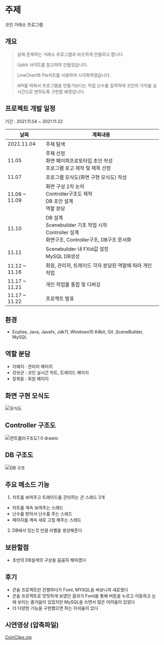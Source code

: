 # 주제  
코인 거래소 프로그램

## 개요
>실제 존재하는 거래소 프로그램과 비슷하게 만들려고 합니다.   
>
>Upbit 사이트를 참고하여 만들었습니다.   
>
>LineChart와 Pie차트를 사용하여 시각화하였습니다.  
> 
>API를 따와서 프로그램을 만들기보다는 직접 난수를 출력하여 코인의 가치를 실시간으로 변하도록 구현할 예정입니다.

## 프로젝트 개발 일정
기간 : 2021.11.04 ~ 2021.11.22  

| 날짜 |  <center>계획내용</center> |
|---|---|
|2021.11.04| 주제 탐색 |
|11.05| 주제 선정<br>화면 페이퍼프로토타입 초안 작성<br>프로그램 로고 제작 및 제목 선정|
|11.07| 프로그램 모식도(화면 구현 모식도) 작성 |
|11.08 ~ 11.09| 화면 구성 2차 논의<br>Controller구조도 제작<br>DB 초안 설계<br>역할 분담 |
|11.10| DB 설계<br>Scenebuilder 기초 작업 시작<br>Controller 설계<br>화면구조, Controller구조, DB구조 문서화 |
|11.11| Scenebulider 내 FXid값 설정<br>MySQL DB생성 |
|11.12 ~ 11.16 | 회원, 관리자, 트레이드 각자 분담된 역할에 따라 개인 작업|
|11.17 ~ 11.21 | 개인 작업물 통합 및 디버깅 |
|11.17 ~ 11.22 | 프로젝트 발표 |

## 환경
* Ecplise, Java, Javafx, Jdk11, Windows10 64bit, Git ,SceneBuilder, MySQL

## 역할 분담
* 이예지 : 관리자 페이지
* 강보균 : 코인 실시간 차트, 트레이드 페이지
* 장희동 : 회원 페이지

## 화면 구현 모식도
![모식도](https://user-images.githubusercontent.com/88884623/142811064-59748892-b976-4d53-a74a-6fdd9a2ef189.png)


## Controller 구조도
![컨트롤러구조도1 0 drawio](https://user-images.githubusercontent.com/88884623/141676860-0b427b08-7395-429b-b115-4726c949ad6b.png)

## DB 구조도
![DB 구조](https://user-images.githubusercontent.com/88884623/142806130-5b1822bd-9056-4cbe-ac6c-0d6a861f81aa.png)

## 주요 메소드 기능
1. 차트를 보여주고 트레이드를 관리하는 큰 스레드 3개
  - 차트를 계속 보여주는 스레드
  - 난수를 받아서 난수를 주는 스레드
  - 페이지를 계속 새로 고침 해주는 스레드

2. DB에서 있는것 만큼 라벨을 생성해준다

## 보완할점
- 초반의 DB설계의 구상을 꼼꼼히 해야겠다

## 후기
- 콘솔 프로젝트만 진행하다가 Fxml, MYSQL을 써보니까 새로웠다
- 콘솔 프로젝트로 밋밋하게 보였던 결과가 Fxml을 통해 버튼을 누르고 이동하고 눈에 보이는 즐거움이 있었지만 MySQL을 쓰면서 많은 어려움이 있었다
- 더 다양한 기능을 구현했으면 하는 아쉬움이 있다

## 시연영상 (압축파일)

[CoinClips.zip](https://github.com/ImaMature/CP2/files/7586800/CoinClips.zip)
